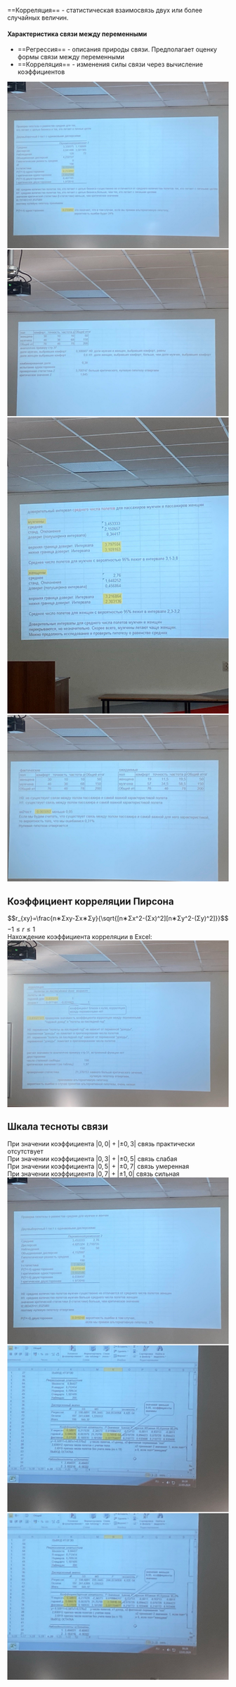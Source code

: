 ==Корреляция== - статистическая взаимосвязь двух или более случайных величин.  
#### Характеристика связи между переменными

- ==Регрессия== - описания природы связи. Предполагает оценку формы связи между переменными
- ==Корреляция== - изменения силы связи через вычисление коэффициентов
  
![](Excalidraw/05_01.%20Проверка%20гипотез%20в%20Excel.png)  
![](Excalidraw/05_02.%20Проверка%20гипотез%20в%20Excel.png)  
![](Excalidraw/05_03.%20Проверка%20гипотез%20в%20Excel.png)  
![](Excalidraw/05_04.%20Проверка%20гипотез%20в%20Excel.png)  
## Коэффициент корреляции Пирсона
$$r_{xy}=\frac{n∗Σxy-Σx∗Σy}{\sqrt{[n∗Σx^2-(Σx)^2][n∗Σy^2-(Σy)^2]}}$$
$-1≤r≤1$  
Нахождение коэффициента корреляции в Excel:  
![](Excalidraw/05_05.%20Нахождение%20коэффициента%20корреляции%20в%20Excel.png)  
## Шкала тесноты связи
При значении коэффициента $|0,0|+|±0,3|$ связь практически отсутствует  
При значении коэффициента $|0,3|+|±0,5|$ связь слабая  
При значении коэффициента $|0,5|+|±0,7|$ связь умеренная  
При значении коэффициента $|0,7|+|±1,0|$ связь сильная  
![](Excalidraw/05_06.%20Проверка%20гипотезы%20в%20Excel.png)  
![](Excalidraw/05_07.%20Проверка%20гипотезы%20в%20Excel.png)  
![](Excalidraw/05_08.%20Проверка%20гипотезы%20в%20Excel.png)  